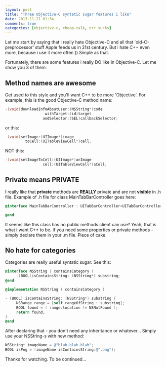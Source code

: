 ```yaml
---
layout: post
title: "Three Objective-C syntatic sugar features i like"
date: 2013-11-21 01:34
comments: true
categories: [objective-c, cheap-talk, c++ sucks] 
---
```


Let me start by saying that i really hate Objective-C and all that 'old-C-preprocessor' stuff Apple feeds us in 21st century.
But i hate C++ even more, because i use it more often )) Simple as that. 

Fortunately, there are some features i really DO like in Objective-C. Let me show you 3 of them:

## Method names are awesome
Get used to this style and you'll want C++ to be more 'Objective'. For example, this is the good Objective-C method name:

```objective-c
-(void)downloadInfoAboutUser:(NSString*)code
                  withTarget:(id)target
                 andSelector:(SEL)callbackSelector;
```

or this:

```objective-c
-(void)setImage:(UIImage*)image
         toCell:(UITableViewCell*)cell;
```

NOT this:

```objective-c
-(void)setImageToCell:(UIImage*)anImage
                 cell:(UITableViewCell*)aCell;
```

## Private means PRIVATE
I really like that **private** methods are **REALLY** private and are not **visible** in .h file. 
Example of .h file for class MainTabBarController goes here:

```objective-c
@interface MainTabBarController : UITabBarController<UITabBarControllerDelegate>

@end
```

It seems like this class has no public methods client can use? Yeah, that is what i want C++ to be.
If you need some properties or private methods - simply declare them in your .m file. Piece of cake.

## No hate for categories
Categories are really useful syntatic sugar. See this:

```objective-c
@interface NSString ( containsCategory )
     -(BOOL)isContainsString: (NSString*) substring;
@end

@implementation NSString ( containsCategory )

- (BOOL) isContainsString: (NSString*) substring {
     NSRange range = [self rangeOfString : substring];
     BOOL found = ( range.location != NSNotFound );
     return found;
}
@end
```

After declaring that - you don't need any inheritance or whatever... Simply use your NSString-s with new method:
```objective-c
NSString* imageName = @"blah-blah-blah";
BOOL isPng = [imageName isContainsString:@".png"];
```

Thanks for watching. To be continued...

